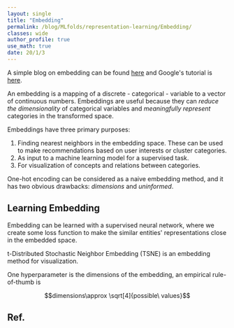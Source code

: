 ```yaml
---
layout: single
title: "Embedding"
permalink: /blog/MLfolds/representation-learning/Embedding/
classes: wide
author_profile: true
use_math: true
date: 20/1/3
---
```




A simple blog on embedding can be found [here](https://towardsdatascience.com/neural-network-embeddings-explained-4d028e6f0526) and Google's tutorial is [here](https://developers.google.com/machine-learning/crash-course/embeddings/video-lecture).

An embedding is a mapping of a discrete - categorical - variable to a vector of continuous numbers. Embeddings are useful because they can *reduce the dimensionality* of categorical variables and *meaningfully represent* categories in the transformed space.

Embeddings have three primary purposes:

1. Finding nearest neighbors in the embedding space. These can be used to make recommendations based on user interests or cluster categories.
2. As input to a machine learning model for a supervised task.
3. For visualization of concepts and relations between categories.

One-hot encoding can be considered as a naive embedding method, and it has two obvious drawbacks: *dimensions* and *uninformed*.

## Learning Embedding

Embedding can be learned with a supervised neural network, where we create some loss function to make the similar entities' representations close in the embedded space.

t-Distributed Stochastic Neighbor Embedding (TSNE) is an embedding method for visualization.

One hyperparameter is the dimensions of the embedding, an empirical rule-of-thumb is

$$dimensions\approx \sqrt[4]{possible\ values}$$

## Ref.

